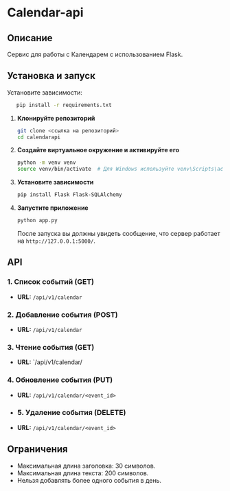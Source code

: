 # Calendar-api

## Описание
Сервис для работы с Календарем с использованием Flask.

## Установка и запуск
Установите зависимости:
```bash
   pip install -r requirements.txt
   ```

1. **Клонируйте репозиторий**
   ```bash
   git clone <ссылка на репозиторий>
   cd calendarapi
   ```

2. **Создайте виртуальное окружение и активируйте его**
   ```bash
   python -m venv venv
   source venv/bin/activate  # Для Windows используйте venv\Scripts\activate
   ```

3. **Установите зависимости**
   ```bash
   pip install Flask Flask-SQLAlchemy
   ```

4. **Запустите приложение**
   ```bash
   python app.py
   ```

   После запуска вы должны увидеть сообщение, что сервер работает на `http://127.0.0.1:5000/`.

## API

### 1. Список событий (GET)
- **URL:** `/api/v1/calendar`

### 2. Добавление события (POST)
- **URL:** `/api/v1/calendar`

### 3. Чтение события (GET)
- **URL:** `/api/v1/calendar/<eventid>

### 4. Обновление события (PUT)
- **URL:** `/api/v1/calendar/<event_id>`
  
- ### 5. Удаление события (DELETE)
- **URL:** `/api/v1/calendar/<event_id>`

## Ограничения
- Максимальная длина заголовка: 30 символов.
- Максимальная длина текста: 200 символов.
- Нельзя добавлять более одного события в день.
